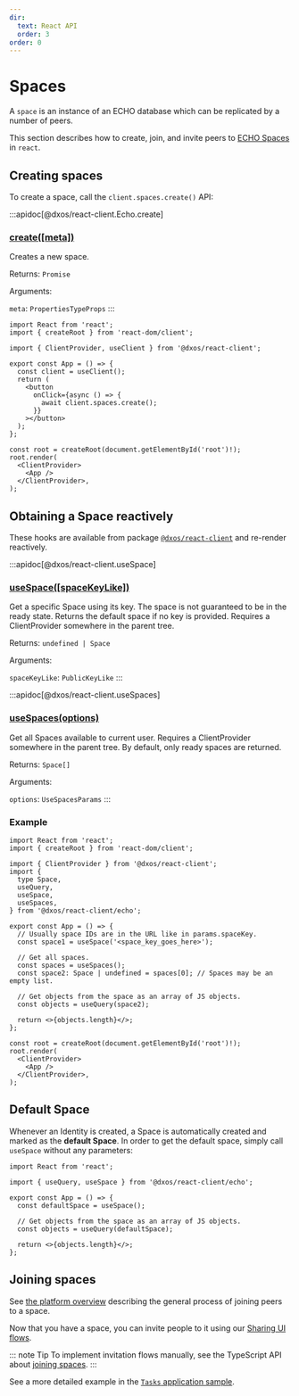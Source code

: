 ```yaml
---
dir:
  text: React API
  order: 3
order: 0
---
```


# Spaces

A `space` is an instance of an ECHO database which can be replicated by a number of peers.

This section describes how to create, join, and invite peers to [ECHO Spaces](../#spaces) in `react`.

## Creating spaces

To create a space, call the `client.spaces.create()` API:

:::apidoc[@dxos/react-client.Echo.create]
### [create(\[meta\])]()

Creates a new space.

Returns: <code>Promise<Space></code>

Arguments:

`meta`: <code>PropertiesTypeProps</code>
:::

```tsx{11} file=./snippets/create-spaces.tsx#L5-
import React from 'react';
import { createRoot } from 'react-dom/client';

import { ClientProvider, useClient } from '@dxos/react-client';

export const App = () => {
  const client = useClient();
  return (
    <button
      onClick={async () => {
        await client.spaces.create();
      }}
    ></button>
  );
};

const root = createRoot(document.getElementById('root')!);
root.render(
  <ClientProvider>
    <App />
  </ClientProvider>,
);
```

## Obtaining a Space reactively

These hooks are available from package [`@dxos/react-client`](https://www.npmjs.com/package/@dxos/react-client) and re-render reactively.

:::apidoc[@dxos/react-client.useSpace]
### [useSpace(\[spaceKeyLike\])](https://github.com/dxos/dxos/blob/56c97ac85/packages/sdk/react-client/src/echo/useSpaces.ts#L21)

Get a specific Space using its key.
The space is not guaranteed to be in the ready state.
Returns the default space if no key is provided.
Requires a ClientProvider somewhere in the parent tree.

Returns: <code>undefined | Space</code>

Arguments:

`spaceKeyLike`: <code>PublicKeyLike</code>
:::

:::apidoc[@dxos/react-client.useSpaces]
### [useSpaces(options)](https://github.com/dxos/dxos/blob/56c97ac85/packages/sdk/react-client/src/echo/useSpaces.ts#L62)

Get all Spaces available to current user.
Requires a ClientProvider somewhere in the parent tree.
By default, only ready spaces are returned.

Returns: <code>Space\[]</code>

Arguments:

`options`: <code>UseSpacesParams</code>
:::

### Example

```tsx{14,17} file=./snippets/use-spaces.tsx#L5-
import React from 'react';
import { createRoot } from 'react-dom/client';

import { ClientProvider } from '@dxos/react-client';
import {
  type Space,
  useQuery,
  useSpace,
  useSpaces,
} from '@dxos/react-client/echo';

export const App = () => {
  // Usually space IDs are in the URL like in params.spaceKey.
  const space1 = useSpace('<space_key_goes_here>');

  // Get all spaces.
  const spaces = useSpaces();
  const space2: Space | undefined = spaces[0]; // Spaces may be an empty list.

  // Get objects from the space as an array of JS objects.
  const objects = useQuery(space2);

  return <>{objects.length}</>;
};

const root = createRoot(document.getElementById('root')!);
root.render(
  <ClientProvider>
    <App />
  </ClientProvider>,
);
```

## Default Space

Whenever an Identity is created, a Space is automatically created and marked as the **default Space**. In order to get the default space, simply call `useSpace` without any parameters:

```tsx file=./snippets/default-space.tsx#L5-
import React from 'react';

import { useQuery, useSpace } from '@dxos/react-client/echo';

export const App = () => {
  const defaultSpace = useSpace();

  // Get objects from the space as an array of JS objects.
  const objects = useQuery(defaultSpace);

  return <>{objects.length}</>;
};
```

## Joining spaces

See [the platform overview](../#spaces) describing the general process of joining peers to a space.

Now that you have a space, you can invite people to it using our [Sharing UI flows](../../halo/#shell).

::: note Tip
To implement invitation flows manually, see the TypeScript API about [joining spaces](../typescript/README.md#creating-an-invitation).
:::

See a more detailed example in the [`Tasks` application sample](../../samples.md#tasks).
